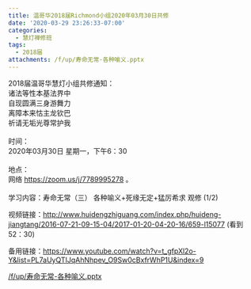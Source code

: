 ```yaml
---
title: 温哥华2018届Richmond小组2020年03月30日共修
date: '2020-03-29 23:26:33-07:00'
categories:
  - 慧灯禅修班
tags:
  - 2018届
attachments: /f/up/寿命无常-各种喻义.pptx
---
```

2018届温哥华慧灯小组共修通知：\
诸法等性本基法界中\
自现圆满三身游舞力\
离障本来怙主龙钦巴\
祈请无垢光尊常护我\
\
时间：\
2020年03月30日 星期一，下午6：30\
\
地点：\
网络 <https://zoom.us/j/7789995278> 。\
\
学习内容：寿命无常（三） 各种喻义+死缘无定+猛厉希求 观修 (1/2)

视频链接：<http://www.huidengzhiguang.com/index.php/huideng-jiangtang/2016-07-21-09-15-04/2017-01-20-04-20-16/659-l15077> (看到52：30)

备用链接：<https://www.youtube.com/watch?v=t_gfpXl2o-Y&list=PL7aUyQTIJqAhNhpev_O9Sw0cBxfrWhP1U&index=9>

[/f/up/寿命无常-各种喻义.pptx](https://s3.ap-northeast-1.wasabisys.com/hdcx/hdv/f/up/寿命无常-各种喻义.pptx)